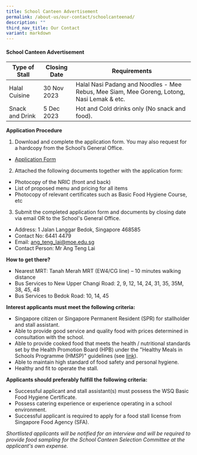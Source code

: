 ```yaml
---
title: School Canteen Advertisement
permalink: /about-us/our-contact/schoolcanteenad/
description: ""
third_nav_title: Our Contact
variant: markdown
---
```

#### School Canteen Advertisement

| Type of Stall | Closing Date | Requirements |
| -------- | -------- | -------- |
| Halal Cuisine | 30 Nov 2023     | Halal Nasi Padang and Noodles - Mee Rebus, Mee Siam, Mee Goreng, Lotong, Nasi Lemak & etc.    |
| Snack and Drink | 5 Dec 2023     | Hot and Cold drinks only (No snack and food).    |

**Application Procedure**

1. Download and complete the application form. You may also request for a hardcopy from the School’s General Office.
* [Application Form](/files/About%20Us/School%20Canteen/school_canteen_application_form.pdf)

2. Attached the following documents together with the application form:
* Photocopy of the NRIC (front and back)
* List of proposed menu and pricing for all items
* Photocopy of relevant certificates such as Basic Food Hygiene Course, etc

3. Submit the completed application form and documents by closing date via email OR to the School's General Office.

* Address: 1 Jalan Langgar Bedok, Singapore 468585
* Contact No: 6441 4479
* Email: ang_teng_lai@moe.edu.sg
* Contact Person: Mr Ang Teng Lai

**How to get there?**
* Nearest MRT: Tanah Merah MRT (EW4/CG line) – 10 minutes walking distance
* Bus Services to New Upper Changi Road: 2, 9, 12, 14, 24, 31, 35, 35M, 38, 45, 48
* Bus Services to Bedok Road: 10, 14, 45

**Interest applicants must meet the following criteria:**
* Singapore citizen or Singapore Permanent Resident (SPR) for stallholder and stall assistant.
* Able to provide good service and quality food with prices determined in consultation with the school.
* Able to provide cooked food that meets the health / nutritional standards set by the Health Promotion Board (HPB) under the "Healthy Meals in Schools Programme (HMSP)" guidelines (see [link](https://www.hpb.gov.sg/schools/school-programmes/healthy-meals-in-schools-programme)).
* Able to maintain high standard of food safety and personal hygiene.
* Healthy and fit to operate the stall.


**Applicants should preferably fulfill the following criteria:**
* Successful applicant and stall assistant(s) must possess the WSQ Basic Food Hygiene Certificate.
* Possess catering experience or experience operating in a school environment.
* Successful applicant is required to apply for a food stall license from Singapore Food Agency (SFA). 


*Shortlisted applicants will be notified for an interview and will be required to provide food sampling for the School Canteen Selection Committee at the applicant's own expense.*